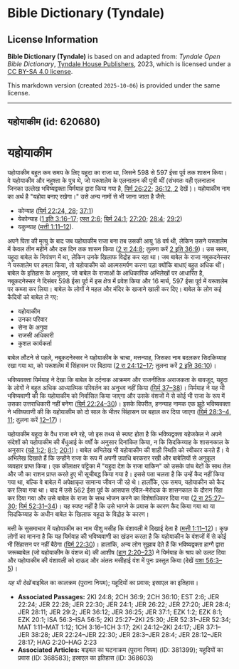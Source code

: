 # Bible Dictionary (Tyndale)

## License Information

**Bible Dictionary (Tyndale)** is based on and adapted from: _Tyndale Open Bible Dictionary_, [Tyndale House Publishers](https://tyndaleopenresources.com/), 2023, which is licensed under a [CC BY-SA 4.0 license](https://creativecommons.org/licenses/by-sa/4.0/legalcode.en).

This markdown version (created `2025-10-06`) is provided under the same license.



--------------------------------

## यहोयाकीम (id: 620680)

यहोयाकीम
========

यहोयाकीम बहुत कम समय के लिए यहूदा का राजा था, जिसने 598 से 597 ईसा पूर्व तक शासन किया। वे यहोयाकीम और नहुश्ता के पुत्र थे, जो यरूशलेम के एलनातान की पुत्री थीं (संभवतः वही एलनातान जिनका उल्लेख भविष्यद्वक्ता यिर्मयाह द्वारा किया गया है, [यिर्म 26:22](https://ref.ly/Jer26:22); [36:12, 2](https://ref.ly/Jer36:12) देखें )। यहोयाकीम नाम का अर्थ है "यहोवा बनाए रखेगा।" उसे अन्य नामों से भी जाना जाता है जैसे:

* कोन्याह ([यिर्म 22:24, 28](https://ref.ly/Jer22:24); [37:1](https://ref.ly/Jer37:1))
* येकोन्याह ([1 इति 3:16–17](https://ref.ly/1Chr3:16-1Chr3:17); [एस्त 2:6](https://ref.ly/Esth2:6); [यिर्म 24:1](https://ref.ly/Jer24:1); [27:20](https://ref.ly/Jer27:20); [28:4](https://ref.ly/Jer28:4); [29:2](https://ref.ly/Jer29:2))
* यकुन्याह ([मत्ती 1:11–12](https://ref.ly/Matt1:11-Matt1:12)).

अपने पिता की मृत्यु के बाद जब यहोयाकीम राजा बना तब उसकी आयु 18 वर्ष थी, लेकिन उसने यरूशलेम में केवल तीन महीने और दस दिन तक शासन किया ([2 रा 24:8](https://ref.ly/2Kgs24:8); तुलना करें [2 इति 36:9](https://ref.ly/2Chr36:9))। उस समय, यहूदा बाबेल के नियंत्रण में था, लेकिन उनके खिलाफ विद्रोह कर रहा था। जब बाबेल के राजा नबूकदनेस्सर ने यरूशलेम पर हमला किया, तो यहोयाकीम को आत्मसमर्पण करना पड़ा क्योंकि बाधाएं बहुत अधिक थीं। बाबेल के इतिहास के अनुसार, जो बाबेल के राजाओं के आधिकारिक अभिलेखों पर आधारित है, नबूकदनेस्सर ने दिसंबर 598 ईसा पूर्व में इस क्षेत्र में प्रवेश किया और 16 मार्च, 597 ईसा पूर्व में यरूशलेम पर कब्जा कर लिया। बाबेल के लोगों ने महल और मंदिर के खजाने खाली कर दिए। बाबेल के लोग कई कैदियों को बाबेल ले गए:

* यहोयाकीम
* उनका परिवार
* सेना के अगुवा
* राजसी अधिकारी
* कुशल कार्यकर्ता

बाबेल लौटने से पहले, नबूकदनेस्सर ने यहोयाकीम के चाचा, मत्तन्याह, जिसका नाम बदलकर सिदकिय्याह रखा गया था, को यरूशलेम में सिंहासन पर बिठाया ([2 रा 24:12–17](https://ref.ly/2Kgs24:12-2Kgs24:17); तुलना करें [2 इति 36:10](https://ref.ly/2Chr36:10))। 

भविष्यवक्ता यिर्मयाह ने देखा कि बाबेल के दर्दनाक आक्रमण और राजनीतिक अराजकता के बावजूद, यहूदा के लोगों ने बहुत अधिक आध्यात्मिक परिवर्तन का अनुभव नहीं किया ([यिर्म 37–38](https://ref.ly/Jer37:1-Jer38:28))। यिर्मयाह ने यह भी भविष्यवाणी की कि यहोयाकीम को निर्वासित किया जाएगा और उसके वंशजों में से कोई भी राजा के रूप में उसका उत्तराधिकारी नहीं बनेगा ([यिर्म 22:24–30](https://ref.ly/Jer22:24-Jer22:30))। इसके विपरीत, हनन्याह नामक एक झूठे भविष्यवक्ता ने भविष्यवाणी की कि यहोयाकीम को दो साल के भीतर सिंहासन पर बहाल कर दिया जाएगा ([यिर्म 28:3–4, 11](https://ref.ly/Jer28:3-Jer28:4); तुलना करें [12–17](https://ref.ly/Jer28:12-Jer28:17))।

यहोयाकीम यहूदा के वैध राजा बने रहे, जो इस तथ्य से स्पष्ट होता है कि भविष्यद्वक्ता यहेजकेल ने अपने संदेशों को यहोयाकीम की बँधुआई के वर्षों के अनुसार दिनांकित किया, न कि सिदकिय्याह के शासनकाल के अनुसार ([यहे 1:2](https://ref.ly/Ezek1:2); [8:1](https://ref.ly/Ezek8:1); [20:1](https://ref.ly/Ezek20:1))। बाबेल अभिलेख भी यहोयाकीम की शाही स्थिति को स्वीकार करते हैं। ये अभिलेख दिखाते हैं कि उन्होंने राजा के रूप में अपनी उपाधि बरकरार रखी और बाबेलियों से अनुकूल व्यवहार प्राप्त किया। एक कीलाक्षर पट्टिका में "यहुदा देश के राजा याकिन" को उसके पांच बेटों के साथ तेल और जौ का राशन प्राप्त करते हुए भी सूचीबद्ध किया गया है। इससे पता चलता है कि उन्हें कैद नहीं किया गया था, बल्कि वे बाबेल में अपेक्षाकृत सामान्य जीवन जी रहे थे। हालाँकि, एक समय, यहोयाकीन को कैद कर लिया गया था। बाद में उसे 562 ईसा पूर्व के आसपास एविल\-मेरोदक के शासनकाल के दौरान रिहा कर दिया गया और उसे बाबेल के राजा के साथ भोजन करने का विशेषाधिकार दिया गया ([2 रा 25:27–30](https://ref.ly/2Kgs25:27-2Kgs25:30); [यिर्म 52:31–34](https://ref.ly/Jer52:31-Jer52:34))। यह स्पष्ट नहीं है कि उसे भागने के प्रयास के कारण कैद किया गया था या सिदकिय्याह के अधीन बाबेल के खिलाफ यहूदा के विद्रोह के कारण।

मत्ती के सुसमाचार में यहोयाकीम का नाम यीशु मसीह कि वंशावली मे दिखाई देता है ([मत्ती 1:11–12](https://ref.ly/Matt1:11-Matt1:12))। कुछ लोगों का मानना ​​है कि यह यिर्मयाह की भविष्यवाणी का खंडन करता है कि यहोयाकीन के वंशजों में से कोई भी सिंहासन पर नहीं बैठेगा ([यिर्म 22:30](https://ref.ly/Jer22:30))। हालांकि, अन्य लोग सुझाव देते हैं कि भविष्यद्वक्ता हाग्गै द्वारा जरूब्बाबेल (जो यहोयाकीम के वंशज थे) की आशीष ([हाग् 2:20–23](https://ref.ly/Hag2:20-Hag2:23)) ने यिर्मयाह के श्राप को उलट दिया और यहोयाकीम की वंशावली को दाऊद और अंततः मसीहाई वंश में पुनः प्रस्तुत किया (देखें [यशा 56:3–5](https://ref.ly/Isa56:3-Isa56:5))।

*यह भी देखें* बाइबिल का कालक्रम (पुराना नियम); यहूदियों का प्रवास; इस्राएल का इतिहास। 

* **Associated Passages:** 2KI 24:8; 2CH 36:9; 2CH 36:10; EST 2:6; JER 22:24; JER 22:28; JER 22:30; JER 24:1; JER 26:22; JER 27:20; JER 28:4; JER 28:11; JER 29:2; JER 36:12; JER 36:25; JER 37:1; EZK 1:2; EZK 8:1; EZK 20:1; ISA 56:3–ISA 56:5; 2KI 25:27–2KI 25:30; JER 52:31–JER 52:34; MAT 1:11–MAT 1:12; 1CH 3:16–1CH 3:17; 2KI 24:12–2KI 24:17; JER 37:1–JER 38:28; JER 22:24–JER 22:30; JER 28:3–JER 28:4; JER 28:12–JER 28:17; HAG 2:20–HAG 2:23
* **Associated Articles:** बाइबल का घटनाक्रम (पुराना नियम) (ID: 381399); यहूदियों का प्रवास (ID: 368583); इस्राएल का इतिहास  (ID: 368603)

